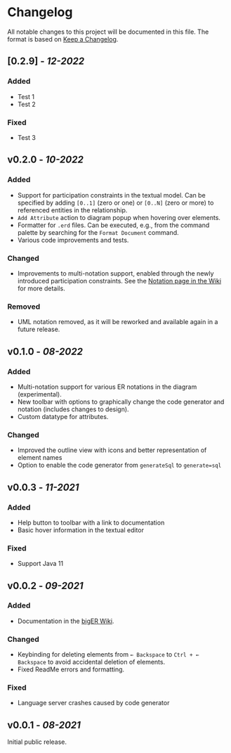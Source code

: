 # Changelog

All notable changes to this project will be documented in this file. The format is based on [Keep a Changelog](https://keepachangelog.com/en/1.0.0/).

## [0.2.9] - *12-2022*

### Added 

- Test 1
- Test 2

### Fixed

- Test 3


## v0.2.0 - *10-2022*

### Added
- Support for participation constraints in the textual model. Can be specified by adding `[0..1]` (zero or one) or `[0..N]` (zero or more) to referenced entities in the relationship.
- `Add Attribute` action to diagram popup when hovering over elements. 
- Formatter for `.erd` files. Can be executed, e.g., from the command palette by searching for the `Format Document` command.
- Various code improvements and tests.

### Changed
- Improvements to multi-notation support, enabled through the newly introduced participation constraints. See the [Notation page in the Wiki](https://github.com/borkdominik/bigER/wiki/Notations) for more details.


### Removed
- UML notation removed, as it will be reworked and available again in a future release. 


## v0.1.0 - *08-2022*

### Added
- Multi-notation support for various ER notations in the diagram (experimental).
- New toolbar with options to graphically change the code generator and notation (includes changes to design).
- Custom datatype for attributes.


### Changed
- Improved the outline view with icons and better representation of element names
- Option to enable the code generator from `generateSql` to `generate=sql`


## v0.0.3 - *11-2021*

### Added
- Help button to toolbar with a link to documentation
- Basic hover information in the textual editor

### Fixed
- Support Java 11


## v0.0.2 - *09-2021*

### Added
- Documentation in the [bigER Wiki](https://github.com/borkdominik/bigER/wiki).

### Changed 
- Keybinding for deleting elements from `← Backspace` to `Ctrl + ← Backspace` to avoid accidental deletion of elements.
- Fixed ReadMe errors and formatting.



### Fixed
- Language server crashes caused by code generator


## v0.0.1 - *08-2021*

Initial public release. 
